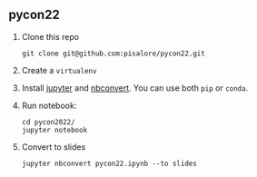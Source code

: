 ## pycon22

1. Clone this repo
   ```shell
   git clone git@github.com:pisalore/pycon22.git
   ```

2. Create a `virtualenv`


4. Install [jupyter](https://jupyter.org/install) and [nbconvert](https://pypi.org/project/nbconvert/).
You can use both `pip` or `conda`.


6. Run notebook:
   ```shell
   cd pycon2022/
   jupyter notebook
   ```
7. Convert to slides
    ```shell
   jupyter nbconvert pycon22.ipynb --to slides
   ```